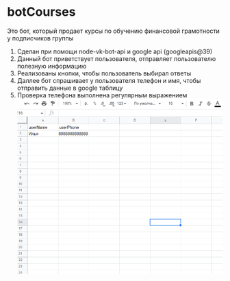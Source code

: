 # botCourses
Это бот, который продает курсы по обучению финансовой грамотности у подписчиков группы
1. Сделан при помощи node-vk-bot-api и google api (googleapis@39)
2. Данный бот приветствует пользователя, отправляет пользователю полезную информацию
3. Реализованы кнопки, чтобы пользователь выбирал ответы
4. Даллее бот спрашивает у пользователя телефон и имя, чтобы отправить данные  в google таблицу
5. Проверка телефона выполнена  регулярным выражением
![Screenshot](image-google-sheets.png)
